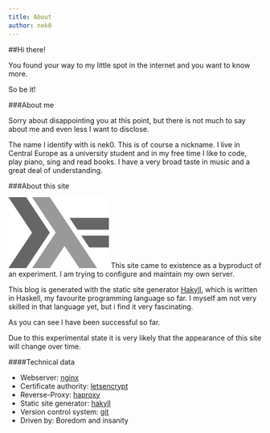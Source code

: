 ```yaml
---
title: About
author: nek0
---
```


##Hi there!

You found your way to my little spot in the internet and you want to know more.

So be it!

###About me

Sorry about disappointing you at this point, but there is not much to say about
me and even less I want to disclose.

The name I identify with is nek0. This is of course a nickname. I live in
Central Europe as a university student and in my free time I like to code, play
piano, sing and read books. I have a very broad taste in music and a great deal
of understanding.

###About this site

<img alt="Haskell logo" src="/images/haskell-logo.png" style="width:auto">
This site came to existence as a byproduct of an experiment. I am trying to
configure and maintain my own server.

This blog is generated with the static site generator [Hakyll][h], which is
written in Haskell, my favourite programming language so far. I myself am not
very skilled in that language yet, but i find it very fascinating.

As you can see I have been successful so far.

Due to this experimental state it is very likely that the appearance of this
site will change over time.

####Technical data

* Webserver: [nginx](https://www.nginx.com/)
* Certificate authority: [letsencrypt](https://letsencrypt.org/)
* Reverse-Proxy: [haproxy](http://www.haproxy.org/)
* Static site generator: [hakyll][h]
* Version control system: [git](https://git-scm.com/)
* Driven by: Boredom and insanity

[h]: http://jaspervdj.be/hakyll
